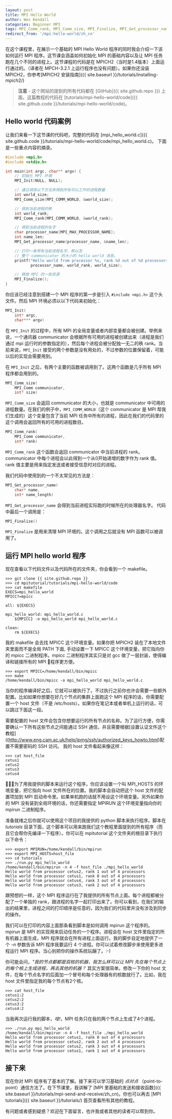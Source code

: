 ```yaml
---
layout: post
title: MPI Hello World
author: Wes Kendall
categories: Beginner MPI
tags: MPI_Comm_rank, MPI_Comm_size, MPI_Finalize, MPI_Get_processor_name, MPI_Init
redirect_from: '/mpi-hello-world/zh_cn'
---
```


在这个课程里，在展示一个基础的 MPI Hello World 程序的同时我会介绍一下该如何运行 MPI 程序。这节课会涵盖如何初始化 MPI 的基础内容以及让 MPI 任务跑在几个不同的进程上。这节课程的代码是在 MPICH2（当时是1.4版本）上面运行通过的。（译者在 MPCH-3.2.1 上运行程序也没有问题）。如果你还没装 MPICH2，你参考[MPICH2 安装指南]({{ site.baseurl }}/tutorials/installing-mpich2/)

> **注意** - 这个网站的提到的所有代码都在 [GitHub]({{ site.github.repo }}) 上面。这篇教程的代码在 [tutorials/mpi-hello-world/code]({{ site.github.code }}/tutorials/mpi-hello-world/code)。


## Hello world 代码案例
让我们来看一下这节课的代码吧，完整的代码在 [mpi_hello_world.c]({{ site.github.code }}/tutorials/mpi-hello-world/code/mpi_hello_world.c)。
下面是一些重点内容的摘录。
```cpp
#include <mpi.h>
#include <stdio.h>

int main(int argc, char** argv) {
    // 初始化 MPI 环境
    MPI_Init(NULL, NULL);

    // 通过调用以下方法来得到所有可以工作的进程数量
    int world_size;
    MPI_Comm_size(MPI_COMM_WORLD, &world_size);

    // 得到当前进程的秩
    int world_rank;
    MPI_Comm_rank(MPI_COMM_WORLD, &world_rank);

    // 得到当前进程的名字
    char processor_name[MPI_MAX_PROCESSOR_NAME];
    int name_len;
    MPI_Get_processor_name(processor_name, &name_len);

    // 打印一条带有当前进程名字，秩以及
    // 整个 communicator 的大小的 hello world 消息。
    printf("Hello world from processor %s, rank %d out of %d processors\n",
           processor_name, world_rank, world_size);

    // 释放 MPI 的一些资源
    MPI_Finalize();
}
```

你应该已经注意到搭建一个 MPI 程序的第一步是引入 `#include <mpi.h>` 这个头文件。然后 MPI 环境必须以以下代码来初始化：

```cpp
MPI_Init(
    int* argc,
    char*** argv)
```

在 `MPI_Init` 的过程中，所有 MPI 的全局变量或者内部变量都会被创建。举例来说，一个通讯器 communicator 会根据所有可用的进程被创建出来（进程是我们通过 mpi 运行时的参数指定的），然后每个进程会被分配独一无二的秩 rank。当前来说，`MPI_Init` 接受的两个参数是没有用处的，不过参数的位置保留着，可能以后的实现会需要用到。

在 `MPI_Init` 之后，有两个主要的函数被调用到了。这两个函数是几乎所有 MPI 程序都会用到的。

```cpp
MPI_Comm_size(
    MPI_Comm communicator,
    int* size)
```

`MPI_Comm_size` 会返回 communicator 的大小，也就是 communicator 中可用的进程数量。在我们的例子中，`MPI_COMM_WORLD`（这个 communicator 是 MPI 帮我们生成的）这个变量包含了当前 MPI 任务中所有的进程，因此在我们的代码里的这个调用会返回所有的可用的进程数目。

```cpp
MPI_Comm_rank(
    MPI_Comm communicator,
    int* rank)
```

`MPI_Comm_rank` 这个函数会返回 communicator 中当前进程的 rank。 communicator 中每个进程会以此得到一个从0开始递增的数字作为 rank 值。rank 值主要是用来指定发送或者接受信息时对应的进程。

我们代码中使用到的一个不太常见的方法是：

```cpp
MPI_Get_processor_name(
    char* name,
    int* name_length)
```

`MPI_Get_processor_name` 会得到当前进程实际跑的时候所在的处理器名字。
代码中最后一个调用是：

```cpp
MPI_Finalize()
```
`MPI_Finalize` 是用来清理 MPI 环境的。这个调用之后就没有 MPI 函数可以被调用了。

## 运行 MPI hello world 程序
现在查看以下代码文件以及代码所在的文件夹，你会看到一个 makefile。

```
>>> git clone {{ site.github.repo }}
>>> cd mpitutorial/tutorials/mpi-hello-world/code
>>> cat makefile
EXECS=mpi_hello_world
MPICC?=mpicc

all: ${EXECS}

mpi_hello_world: mpi_hello_world.c
    ${MPICC} -o mpi_hello_world mpi_hello_world.c

clean:
    rm ${EXECS}
```

我的 makefile 会去找 MPICC 这个环境变量。如果你把 MPICH2 装在了本地文件夹里面而不是全局 PATH 下面, 手动设置一下 MPICC 这个环境变量，把它指向你的 mpicc 二进制程序。mpicc 二进制程序其实只是对 gcc 做了一层封装，使得编译和链接所有的 MPI 程序更方便。

```
>>> export MPICC=/home/kendall/bin/mpicc
>>> make
/home/kendall/bin/mpicc -o mpi_hello_world mpi_hello_world.c
```
当你的程序编译好之后，它就可以被执行了。不过执行之前你也许会需要一些额外配置。比如如果你想要在好几个节点的集群上面跑这个 MPI 程序的话，你需要配置一个 host 文件（不是 /etc/hosts）。如果你在笔记本或者单机上运行的话，可以跳过下面这一段。

需要配置的 host 文件会包含你想要运行的所有节点的名称。为了运行方便，你需要确认一下所有这些节点之间能通过 SSH 通信，并且需要根据[设置认证文件这个教程]((http://www.eng.cam.ac.uk/help/jpmg/ssh/authorized_keys_howto.html)配置不需要密码的 SSH 访问。
我的 host 文件看起来像这样：

```
>>> cat host_file
cetus1
cetus2
cetus3
cetus4
```

为了用我提供的脚本来运行这个程序，你应该设置一个叫 MPI_HOSTS 的环境变量，把它指向 host 文件所在的位置。我的脚本会自动把这个 host 文件的配置项加到 MPI 启动命令里。如果单机跑的话就不用设这个环境变量。另外如果你的 MPI 没有装到全局环境的话，你还需要指定 MPIRUN 这个环境变量指向你的 mpirun 二进制程序。

准备就绪之后你就可以使用这个项目的我提供的 python 脚本来执行程序。脚本在 *tutorials* 目录下面，这个脚本可以用来跑我们这个教程里面提到的所有程序（而且它会帮你先编译一下程序）。你可以在 mpitutorial 这个文件夹的根目录下执行以下命令：

```
>>> export MPIRUN=/home/kendall/bin/mpirun
>>> export MPI_HOSTS=host_file
>>> cd tutorials
>>> ./run.py mpi_hello_world
/home/kendall/bin/mpirun -n 4 -f host_file ./mpi_hello_world
Hello world from processor cetus2, rank 1 out of 4 processors
Hello world from processor cetus1, rank 0 out of 4 processors
Hello world from processor cetus4, rank 3 out of 4 processors
Hello world from processor cetus3, rank 2 out of 4 processors
```

跟预想的一样，这个 MPI 程序运行在了我提供的所有节点上面。每个进程都被分配了一个单独的 rank，跟进程的名字一起打印出来了。你可以看到，在我们的输出的结果里，进程之间的打印顺序是任意的，因为我们的代码里并没有涉及到同步的操作。

我们可以在打印的内容上面那条看到脚本是如何调用 mpirun 这个程序的。mpirun 是 MPI 的实现用来启动任务的一个程序。进程会在 host 文件里指定的所有机器上面生成，MPI 程序就会在所有进程上面运行。我的脚步自定地提供了一个 *-n* 参数告诉 MPI 程序我要运行 4 个进程。你可以试着修改脚步来使用更多进程运行 MPI 程序。当心别把你的操作系统玩蹦了。:-)

你可能会问，*"我的节点都都是双核的机器，我怎么样可以让 MPI 先在每个节点上的每个核上生成进程，再去其他的机器？* 其实方案很简单。修改一下你的 host 文件，在每个节点名字的后面加一个冒号和每个处理器有的核数就行了。比如，我在 host 文件里指定我的每个节点有2个核。

```
>>> cat host_file
cetus1:2
cetus2:2
cetus3:2
cetus4:2
```

当我再次运行我的脚本，*哇!*，MPI 任务只在我的两个节点上生成了4个进程。


```
>>> ./run.py mpi_hello_world
/home/kendall/bin/mpirun -n 4 -f host_file ./mpi_hello_world
Hello world from processor cetus1, rank 0 out of 4 processors
Hello world from processor cetus2, rank 2 out of 4 processors
Hello world from processor cetus2, rank 3 out of 4 processors
Hello world from processor cetus1, rank 1 out of 4 processors
```

## 接下来
现在你对 MPI 程序有了基本的了解。接下来可以学习基础的 *点对点* （point-to-point）通信方法了。在下节课里，我讲解了 [MPI 里基础的发送和接收函数]({{ site.baseurl }}/tutorials/mpi-send-and-receive/zh_cn)。你也可以再去 [MPI tutorials]({{ site.baseurl }}/tutorials/) 首页查看所有其他的教程。

有问题或者感到疑惑？欢迎在下面留言，也许我或者其他的读者可以帮到你。
